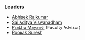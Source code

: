 


### Leaders
* [Abhisek Rajkumar](mailto:abhisek.rajkumar@owasp.org)
* [Sai Aditya Viswanadham](mailto:saiaditya.viswanadham@owasp.org)
* [Prabhu Mayandi](mailto:prabhu.mayandi@owasp.org) (Faculty Advisor)
* [Roopak Suresh](mailto:roopack.suresh@owasp.org)
